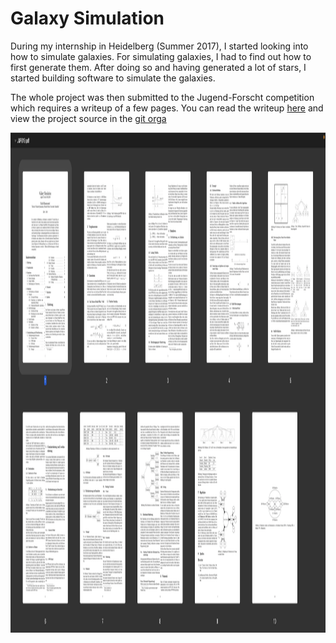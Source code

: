 # Galaxy Simulation

During my internship in Heidelberg (Summer 2017), I started looking into how to simulate galaxies. For simulating galaxies, I had to find out how to first generate them. After doing so and having generated a lot of stars, I started building software to simulate the galaxies.

The whole project was then submitted to the Jugend-Forscht competition which requires a writeup of a few pages. You can read the writeup [here](./JUFO19.pdf) and view the project source in the [git orga](https://github.com/galaxy-simulator)


<img src="./overview.png" height=800px></img>

